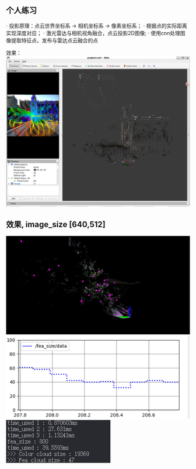 <!--
 * @Author: piluohong 1912694135@qq.com
 * @Date: 2024-02-23 08:53:31
 * @LastEditors: piluohong 1912694135@qq.com
 * @LastEditTime: 2024-02-23 16:54:08
 * @FilePath: /slam/hhh_ws/src/nonlinear_opt_in_slam/README.md
 * @Description: LIvox avia -> image 测试：hku_main_building
-->
## 个人练习
· 投影原理：点云世界坐标系 -> 相机坐标系 -> 像素坐标系；
· 根据点的实际距离实现深度对应；
· 激光雷达与相机视角融合，点云投影2D图像;
· 使用cnn处理图像提取特征点，发布与雷达点云融合的点

效果：
![Alt text](data/test_2.png)

## 效果, image_size [640,512]
![alt text](data/result.png)
![text](data/fea_size_change.png) 
![text](data/debug.png)
